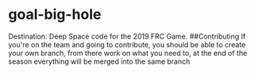 # goal-big-hole
Destination: Deep Space code for the 2019 FRC Game.
 ##Contributing
 If you're on the team and going to contribute, you should be able to create your own branch, from there work on what you need to, at the end of the season everything will be merged into the same branch
